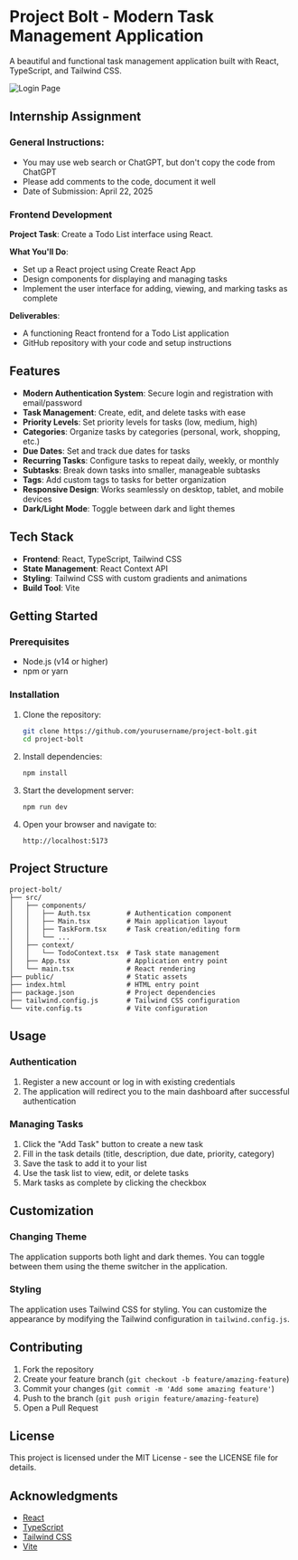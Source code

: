 # Project Bolt - Modern Task Management Application

A beautiful and functional task management application built with React, TypeScript, and Tailwind CSS.

![Login Page](https://via.placeholder.com/800x400?text=Project+Bolt+Login+Page)

## Internship Assignment

### General Instructions:
- You may use web search or ChatGPT, but don't copy the code from ChatGPT
- Please add comments to the code, document it well
- Date of Submission: April 22, 2025

### Frontend Development
**Project Task**: Create a Todo List interface using React.

**What You'll Do**:
- Set up a React project using Create React App
- Design components for displaying and managing tasks
- Implement the user interface for adding, viewing, and marking tasks as complete

**Deliverables**:
- A functioning React frontend for a Todo List application
- GitHub repository with your code and setup instructions

## Features

- **Modern Authentication System**: Secure login and registration with email/password
- **Task Management**: Create, edit, and delete tasks with ease
- **Priority Levels**: Set priority levels for tasks (low, medium, high)
- **Categories**: Organize tasks by categories (personal, work, shopping, etc.)
- **Due Dates**: Set and track due dates for tasks
- **Recurring Tasks**: Configure tasks to repeat daily, weekly, or monthly
- **Subtasks**: Break down tasks into smaller, manageable subtasks
- **Tags**: Add custom tags to tasks for better organization
- **Responsive Design**: Works seamlessly on desktop, tablet, and mobile devices
- **Dark/Light Mode**: Toggle between dark and light themes

## Tech Stack

- **Frontend**: React, TypeScript, Tailwind CSS
- **State Management**: React Context API
- **Styling**: Tailwind CSS with custom gradients and animations
- **Build Tool**: Vite

## Getting Started

### Prerequisites

- Node.js (v14 or higher)
- npm or yarn

### Installation

1. Clone the repository:
   ```bash
   git clone https://github.com/yourusername/project-bolt.git
   cd project-bolt
   ```

2. Install dependencies:
   ```bash
   npm install
   ```

3. Start the development server:
   ```bash
   npm run dev
   ```

4. Open your browser and navigate to:
   ```
   http://localhost:5173
   ```

## Project Structure

```
project-bolt/
├── src/
│   ├── components/
│   │   ├── Auth.tsx         # Authentication component
│   │   ├── Main.tsx         # Main application layout
│   │   ├── TaskForm.tsx     # Task creation/editing form
│   │   └── ...
│   ├── context/
│   │   └── TodoContext.tsx  # Task state management
│   ├── App.tsx              # Application entry point
│   └── main.tsx             # React rendering
├── public/                  # Static assets
├── index.html               # HTML entry point
├── package.json             # Project dependencies
├── tailwind.config.js       # Tailwind CSS configuration
└── vite.config.ts           # Vite configuration
```

## Usage

### Authentication

1. Register a new account or log in with existing credentials
2. The application will redirect you to the main dashboard after successful authentication

### Managing Tasks

1. Click the "Add Task" button to create a new task
2. Fill in the task details (title, description, due date, priority, category)
3. Save the task to add it to your list
4. Use the task list to view, edit, or delete tasks
5. Mark tasks as complete by clicking the checkbox

## Customization

### Changing Theme

The application supports both light and dark themes. You can toggle between them using the theme switcher in the application.

### Styling

The application uses Tailwind CSS for styling. You can customize the appearance by modifying the Tailwind configuration in `tailwind.config.js`.

## Contributing

1. Fork the repository
2. Create your feature branch (`git checkout -b feature/amazing-feature`)
3. Commit your changes (`git commit -m 'Add some amazing feature'`)
4. Push to the branch (`git push origin feature/amazing-feature`)
5. Open a Pull Request

## License

This project is licensed under the MIT License - see the LICENSE file for details.

## Acknowledgments

- [React](https://reactjs.org/)
- [TypeScript](https://www.typescriptlang.org/)
- [Tailwind CSS](https://tailwindcss.com/)
- [Vite](https://vitejs.dev/) 